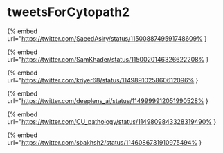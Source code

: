 # tweetsForCytopath2

{% embed url="https://twitter.com/SaeedAsiry/status/1150088749591748609% }

{% embed url="https://twitter.com/SamKhader/status/1150020146326622208% }

{% embed url="https://twitter.com/kriyer68/status/1149891025860612096% }

{% embed url="https://twitter.com/deeplens_ai/status/1149999912051990528% }

{% embed url="https://twitter.com/CU_pathology/status/1149809843328319490% }

{% embed url="https://twitter.com/sbakhsh2/status/1146086731910975494% }

